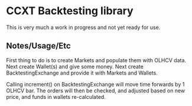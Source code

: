 # CCXT Backtesting library

This is very much a work in progress and not yet ready for use.

## Notes/Usage/Etc

First thing to do is to create Markets and populate them with OLHCV data.
Next create Wallet(s) and give some money.
Next create BacktestingExchange and provide it with Markets and Wallets.

Calling increment() on BacktestingExchange will move time forwards by 1 OLHCV bar.
The orders will then be checked, and adjusted based on new price, and funds in 
wallets re-calculated.
